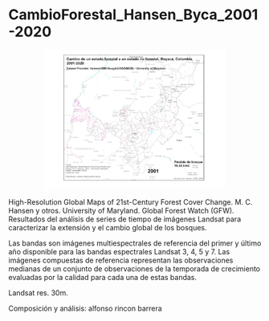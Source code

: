 # CambioForestal_Hansen_Byca_2001-2020

<p align="center">
  <img width="360" src="/Animacion_gif/Hansen_Cambio_ForestalNoForestal_Boyaca_2001-2020.gif">
</p>

High-Resolution Global Maps of 21st-Century Forest Cover
Change.  M. C. Hansen y otros.   University of Maryland.
Global Forest Watch (GFW).
Resultados del análisis de series de tiempo de imágenes Landsat para caracterizar la extensión y el cambio global de los bosques.

Las bandas son imágenes multiespectrales de referencia del primer y último año disponible para las bandas espectrales Landsat 3, 4, 5 y 7. Las imágenes compuestas de referencia representan las observaciones medianas de un conjunto de observaciones de la temporada de crecimiento evaluadas por la calidad para cada una de estas bandas.

Landsat res. 30m.

Composición y análisis: alfonso rincon barrera
